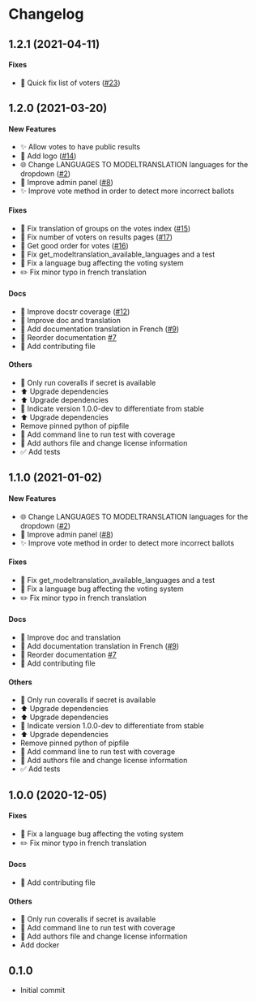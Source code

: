 # Changelog

## 1.2.1 (2021-04-11)

#### Fixes

* :bug: Quick fix list of voters ([#23](https://github.com/nanoy42/django-voting-app/issues/23))

## 1.2.0 (2021-03-20)

#### New Features

* :sparkles: Allow votes to have public results
* :art: Add logo ([#14](https://github.com/nanoy42/django-voting-app/issues/14))
* :globe_with_meridians: Change LANGUAGES TO MODELTRANSLATION languages for the dropdown ([#2](https://github.com/nanoy42/django-voting-app/issues/2))
* :children_crossing: Improve admin panel ([#8](https://github.com/nanoy42/django-voting-app/issues/8))
* :sparkles: Improve vote method in order to detect more incorrect ballots
#### Fixes

* :bug: Fix translation of groups on the votes index ([#15](https://github.com/nanoy42/django-voting-app/issues/15))
* :bug: Fix number of voters on results pages ([#17](https://github.com/nanoy42/django-voting-app/issues/17))
* :bug: Get good order for votes ([#16](https://github.com/nanoy42/django-voting-app/issues/16))
* :bug: Fix get_modeltranslation_available_languages and a test
* :bug: Fix a language bug affecting the voting system
* :pencil2: Fix minor typo in french translation
#### Docs

* :memo: Improve docstr coverage ([#12](https://github.com/nanoy42/django-voting-app/issues/12))
* :memo: Improve doc and translation
* :memo: Add documentation translation in French ([#9](https://github.com/nanoy42/django-voting-app/issues/9))
* :memo: Reorder documentation [#7](https://github.com/nanoy42/django-voting-app/issues/7)
* :memo: Add contributing file
#### Others

* :green_heart: Only run coveralls if secret is available
* :arrow_up: Upgrade dependencies
* :arrow_up: Upgrade dependencies
* :bookmark: Indicate version 1.0.0-dev to differentiate from stable
* :arrow_up: Upgrade dependencies
* Remove pinned python of pipfile
* :memo: Add command line to run test with coverage
* :page_facing_up: Add authors file and change license information
* :white_check_mark: Add tests

## 1.1.0 (2021-01-02)

#### New Features

* :globe_with_meridians: Change LANGUAGES TO MODELTRANSLATION languages for the dropdown ([#2](https://github.com/nanoy42/django-voting-app/issues/2))
* :children_crossing: Improve admin panel ([#8](https://github.com/nanoy42/django-voting-app/issues/8))
* :sparkles: Improve vote method in order to detect more incorrect ballots
#### Fixes

* :bug: Fix get_modeltranslation_available_languages and a test
* :bug: Fix a language bug affecting the voting system
* :pencil2: Fix minor typo in french translation
#### Docs

* :memo: Improve doc and translation
* :memo: Add documentation translation in French ([#9](https://github.com/nanoy42/django-voting-app/issues/9))
* :memo: Reorder documentation [#7](https://github.com/nanoy42/django-voting-app/issues/7)
* :memo: Add contributing file
#### Others

* :green_heart: Only run coveralls if secret is available
* :arrow_up: Upgrade dependencies
* :arrow_up: Upgrade dependencies
* :bookmark: Indicate version 1.0.0-dev to differentiate from stable
* :arrow_up: Upgrade dependencies
* Remove pinned python of pipfile
* :memo: Add command line to run test with coverage
* :page_facing_up: Add authors file and change license information
* :white_check_mark: Add tests

## 1.0.0 (2020-12-05)

#### Fixes

* :bug: Fix a language bug affecting the voting system
* :pencil2: Fix minor typo in french translation
#### Docs

* :memo: Add contributing file
#### Others

* :green_heart: Only run coveralls if secret is available
* :memo: Add command line to run test with coverage
* :page_facing_up: Add authors file and change license information
* Add docker

## 0.1.0

* Initial commit